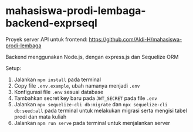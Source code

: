 # mahasiswa-prodi-lembaga-backend-exprseql

Proyek server API untuk frontend: https://github.com/Aldi-H/mahasiswa-prodi-lembaga

Backend menggunakan Node.js, dengan express.js dan Sequelize ORM

Setup:
1. Jalankan `npm install` pada terminal
2. Copy file `.env.example`, ubah namanya menjadi `.env`
3. Konfigurasi file `.env` sesuai database
4. Tambahkan secret key baru pada `JWT_SECRET` pada file `.env`
5. Jalankan `npx sequelize-cli db:migrate` dan `npx sequelize-cli db:seed:all` pada terminal untuk melakukan migrasi serta mengisi tabel prodi dan mata kuliah
6. Jalankan `npm run serve` pada terminal untuk menjalankan server